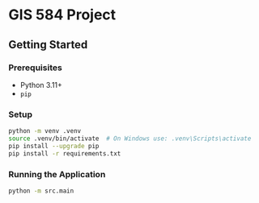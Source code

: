 # GIS 584 Project

## Getting Started

### Prerequisites

- Python 3.11+
- `pip`

### Setup

```bash
python -m venv .venv
source .venv/bin/activate  # On Windows use: .venv\Scripts\activate
pip install --upgrade pip
pip install -r requirements.txt
```

### Running the Application

```bash
python -m src.main
```



